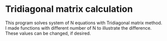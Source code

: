 # Tridiagonal matrix calculation
This program solves system of N equations with Tridiagonal matrix method. I made functions with different number of N to illustrate the difference. These values can be changed, if desired.
